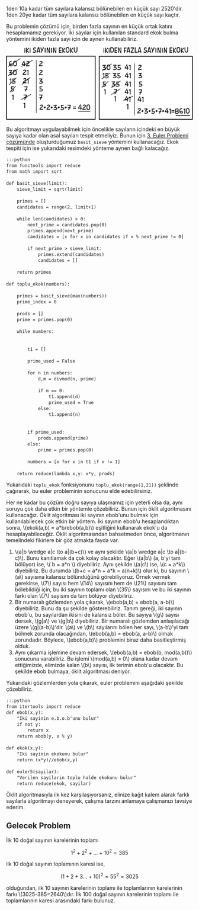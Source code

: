 <!--
.. date: 2018/07/26 21:13:00
.. slug: euler-5
.. title: (Euler 5) EBOB EKOK
.. description: Birden fazla sayının en küçük ortak katını hesaplayacağız.
.. tags: mathjax
-->

1den 10a kadar tüm sayılara kalansız bölünebilen en küçük sayı 2520'dir. 1den 20ye kadar tüm sayılara kalansız bölünebilen
en küçük sayı kaçtır. <!-- TEASER_END -->

Bu problemin çözümü için, birden fazla sayının en küçük ortak katını hesaplamamız gerekiyor. İki sayılar için kullanılan
standard ekok bulma yöntemini ikiden fazla sayı için de aynen kullanabiliriz.

![İkinden fazla sayının ekokunu bulmak](/images/ekok.svg)

Bu algoritmayı uygulayabilmek için öncelikle sayıların içindeki en büyük sayıya kadar olan asal sayıları tespit etmeliyiz.
Bunun için [3. Euler Problemi çözümünde](euler-3.html) oluşturduğumuz `basit_sieve` yöntemini kullanacağız. Ekok tespiti için
ise yukarıdaki resimdeki yönteme aynen bağlı kalacağız.
    
    :::python
    from functools import reduce
    from math import sqrt

    def basit_sieve(limit):
        sieve_limit = sqrt(limit)

        primes = []
        candidates = range(2, limit+1)

        while len(candidates) > 0:
            next_prime = candidates.pop(0)
            primes.append(next_prime)
            candidates = [x for x in candidates if x % next_prime != 0]

            if next_prime > sieve_limit:
                primes.extend(candidates)
                candidates = []

        return primes
        
    def toplu_ekok(numbers):
        
        primes = basit_sieve(max(numbers))
        prime_index = 0
        
        prods = []
        prime = primes.pop(0)
        
        while numbers:
            
            
            t1 = []
            
            prime_used = False
            
            for n in numbers:
                d,m = divmod(n, prime)
                
                if m == 0:
                    t1.append(d)
                    prime_used = True
                else:
                    t1.append(n)
                    
            
            if prime_used:
                prods.append(prime)
            else:
                prime = primes.pop(0)
                
            numbers = [x for x in t1 if x != 1]
        
        return reduce(lambda x,y: x*y, prods)
        
Yukarıdaki `toplu_ekok` fonksiyonunu `toplu_ekok(range(1,21))` şeklinde çağırarak,
bu euler probleminin sonucunu elde edebilirsiniz.

Her ne kadar bu çözüm doğru sayıya ulaşmamız için yeterli olsa da, aynı soruyu çok daha etkin bir yöntemle çözebiliriz. Bunun
için öklit algoritmasını kullanacağız. Öklit algoritması iki sayının ebob'unu bulmak için kullanılabilecek çok etkin bir yöntem.
İki sayının ebob'u hesaplandıktan sonra, \\(ekok(a,b) = a*b/ebob(a,b)\\) eşitliğini kullanarak ekok'u da hesaplayabileceğiz. Öklit
algoritmasından bahsetmeden önce, algoritmanın temelindeki fikirlere bir göz atmakta fayda var.

 1. \\(a|b \wedge a|c \to a|(b+c)\\) ve aynı şekilde \\(a|b \wedge a|c \to a|(b-c)\\). Bunu kanıtlamak da çok kolay olacaktır.
Eğer \\(a|b\\) (a, b'yi tam bölüyor) ise, \\( b = a\*n \\) diyebiliriz. Aynı şekilde \\(a|c\\) ise, \\(c = a\*k\\) diyebiliriz. Bu durumda
\\(b+c = a\*n + a\*k = a(n+k)\\) olur ki, bu sayının \\(a\\) sayısına kalansız bölündüğünü görebiliyoruz. Örnek vermek gerekirse, \\(7\\) sayısı
hem \\(14\\) sayısını hem de \\(21\\) sayısını tam bölebildiği için,  bu iki sayının toplamı olan \\(35\\) sayısını ve bu iki sayının
farkı olan \\(7\\) sayısını da tam bölüyor diyebiliriz.
 2. Bir numaralı gözlemden yola çıkarak, \\(ebob(a,b) = ebob(a, a-b)\\) diyebiliriz. Bunu da şu şekilde gösterebiliriz. Tanım gereği,
iki sayının ebob'u, bu sayılardan ikisini de kalansız böler. Bu sayıya \\(g\\) sayısı dersek, \\(g|a\\) ve \\(g|b\\) diyebiliriz. Bir numaralı
gözlemden anlaşılacağı üzere \\(g|(a-b)\\)'dir. \\(a\\) ve \\(b\\) sayılarını bölen her sayı, \\(a-b\\)'yi tam bölmek zorunda olacağından, \\(ebob(a,b) = ebob(a, a-b)\\)
olmak zorundadır. Böylece, \\(ebob(a,b)\\) problemini biraz daha basitleştirmiş olduk.
 3. Aynı çıkarma işlemine devam edersek, \\(ebob(a,b) = ebob(b, mod(a,b))\\) sonucuna varabiliriz. Bu işlemi \\(mod(a,b) = 0\\) olana kadar
 devam ettiğimizde, elimizde kalan \\(b\\) sayısı, ilk terimin ebob'u olacaktır. Bu şekilde ebob bulmaya, öklit algoritması deniyor.
 
Yukarıdaki gözlemlerden yola çıkarak, euler problemini aşağıdaki şekilde çözebiliriz.

    :::python
    from itertools import reduce
    def ebob(x,y):
        "Iki sayinin e.b.o.b'unu bulur"
        if not y:
            return x
        return ebob(y, x % y)
        
    def ekok(x,y):
        "Iki sayinin ekokunu bulur"
        return (x*y)//ebob(x,y)
        
    def euler5(sayilar):
        "Verilen sayilarin toplu halde ekokunu bulur"
        return reduce(ekok, sayilar)
 
Öklit algoritmasıyla ilk kez karşılaşıyorsanız, elinize kağıt kalem alarak farklı sayılarla algoritmayı deneyerek, çalışma
tarzını anlamaya çalışmanızı tavsiye ederim.

## Gelecek Problem

İlk 10 doğal sayının karelerinin toplamı

$$1^2+2^2+...+10^2=385$$

ilk 10 doğal sayının toplamının karesi ise,

$$(1+2+3...+10)^2=55^2=3025$$

olduğundan, ilk 10 sayının karelerinin toplamı ile toplamlarının karelerinin farkı \\(3025-385=2640\\)dır. İlk 100 doğal sayının
karelerinin toplamı ile toplamlarının karesi arasındaki farkı bulunuz.